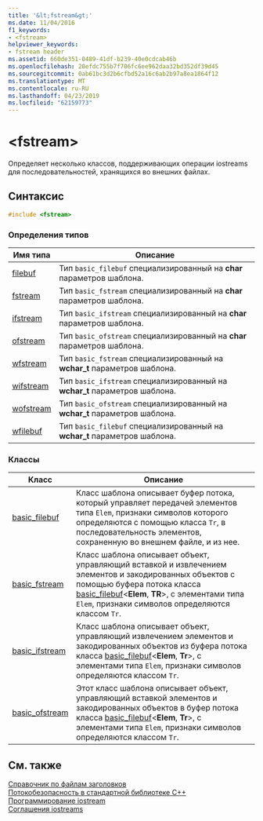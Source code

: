```yaml
---
title: '&lt;fstream&gt;'
ms.date: 11/04/2016
f1_keywords:
- <fstream>
helpviewer_keywords:
- fstream header
ms.assetid: 660de351-0489-41df-b239-40e0cdcab46b
ms.openlocfilehash: 20efdc755b7f706fc6ee962daa32bd352df39d45
ms.sourcegitcommit: 0ab61bc3d2b6cfbd52a16c6ab2b97a8ea1864f12
ms.translationtype: MT
ms.contentlocale: ru-RU
ms.lasthandoff: 04/23/2019
ms.locfileid: "62159773"
---
```

# <a name="ltfstreamgt"></a>&lt;fstream&gt;

Определяет несколько классов, поддерживающих операции iostreams для последовательностей, хранящихся во внешних файлах.

## <a name="syntax"></a>Синтаксис

```cpp
#include <fstream>
```

### <a name="typedefs"></a>Определения типов

|Имя типа|Описание|
|-|-|
|[filebuf](../standard-library/fstream-typedefs.md#filebuf)|Тип `basic_filebuf` специализированный на **char** параметров шаблона.|
|[fstream](../standard-library/fstream-typedefs.md#fstream)|Тип `basic_fstream` специализированный на **char** параметров шаблона.|
|[ifstream](../standard-library/fstream-typedefs.md#ifstream)|Тип `basic_ifstream` специализированный на **char** параметров шаблона.|
|[ofstream](../standard-library/fstream-typedefs.md#ofstream)|Тип `basic_ofstream` специализированный на **char** параметров шаблона.|
|[wfstream](../standard-library/fstream-typedefs.md#wfstream)|Тип `basic_fstream` специализированный на **wchar_t** параметров шаблона.|
|[wifstream](../standard-library/fstream-typedefs.md#wifstream)|Тип `basic_ifstream` специализированный на **wchar_t** параметров шаблона.|
|[wofstream](../standard-library/fstream-typedefs.md#wofstream)|Тип `basic_ofstream` специализированный на **wchar_t** параметров шаблона.|
|[wfilebuf](../standard-library/fstream-typedefs.md#wfilebuf)|Тип `basic_filebuf` специализированный на **wchar_t** параметров шаблона.|

### <a name="classes"></a>Классы

|Класс|Описание|
|-|-|
|[basic_filebuf](../standard-library/basic-filebuf-class.md)|Класс шаблона описывает буфер потока, который управляет передачей элементов типа `Elem`, признаки символов которого определяются с помощью класса `Tr`, в последовательность элементов, сохраненную во внешнем файле, и из нее.|
|[basic_fstream](../standard-library/basic-fstream-class.md)|Класс шаблона описывает объект, управляющий вставкой и извлечением элементов и закодированных объектов с помощью буфера потока класса [basic_filebuf](../standard-library/basic-filebuf-class.md)\<**Elem**,  **TR**>, с элементами типа `Elem`, признаки символов определяются классом `Tr`.|
|[basic_ifstream](../standard-library/basic-ifstream-class.md)|Класс шаблона описывает объект, управляющий извлечением элементов и закодированных объектов из буфера потока класса [basic_filebuf](../standard-library/basic-filebuf-class.md)\<**Elem**, **Tr**>, с элементами типа `Elem`, признаки символов определяются классом `Tr`.|
|[basic_ofstream](../standard-library/basic-ofstream-class.md)|Этот класс шаблона описывает объект, управляющий вставкой элементов и закодированных объектов в буфер потока класса [basic_filebuf](../standard-library/basic-filebuf-class.md)\<**Elem**, **Tr**>, с элементами типа `Elem`, признаки символов определяются классом `Tr`.|

## <a name="see-also"></a>См. также

[Справочник по файлам заголовков](../standard-library/cpp-standard-library-header-files.md)<br/>
[Потокобезопасность в стандартной библиотеке C++](../standard-library/thread-safety-in-the-cpp-standard-library.md)<br/>
[Программирование iostream](../standard-library/iostream-programming.md)<br/>
[Соглашения iostreams](../standard-library/iostreams-conventions.md)<br/>

